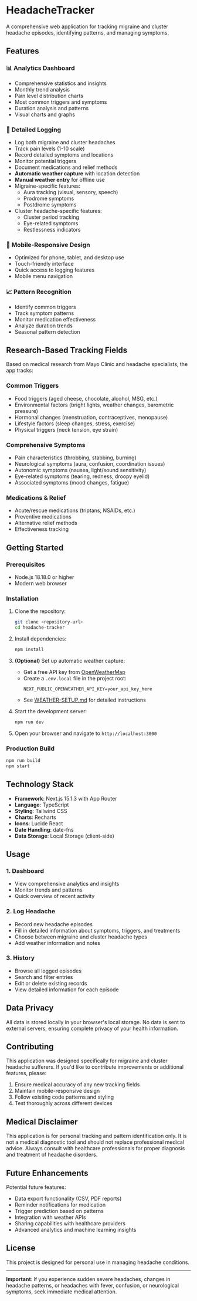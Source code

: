 # HeadacheTracker

A comprehensive web application for tracking migraine and cluster headache episodes, identifying patterns, and managing symptoms.

## Features

### 📊 **Analytics Dashboard**
- Comprehensive statistics and insights
- Monthly trend analysis
- Pain level distribution charts
- Most common triggers and symptoms
- Duration analysis and patterns
- Visual charts and graphs

### 📝 **Detailed Logging**
- Log both migraine and cluster headaches
- Track pain levels (1-10 scale)
- Record detailed symptoms and locations
- Monitor potential triggers
- Document medications and relief methods
- **Automatic weather capture** with location detection
- **Manual weather entry** for offline use
- Migraine-specific features:
  - Aura tracking (visual, sensory, speech)
  - Prodrome symptoms
  - Postdrome symptoms
- Cluster headache-specific features:
  - Cluster period tracking
  - Eye-related symptoms
  - Restlessness indicators

### 📱 **Mobile-Responsive Design**
- Optimized for phone, tablet, and desktop use
- Touch-friendly interface
- Quick access to logging features
- Mobile menu navigation

### 📈 **Pattern Recognition**
- Identify common triggers
- Track symptom patterns
- Monitor medication effectiveness
- Analyze duration trends
- Seasonal pattern detection

## Research-Based Tracking Fields

Based on medical research from Mayo Clinic and headache specialists, the app tracks:

### **Common Triggers**
- Food triggers (aged cheese, chocolate, alcohol, MSG, etc.)
- Environmental factors (bright lights, weather changes, barometric pressure)
- Hormonal changes (menstruation, contraceptives, menopause)
- Lifestyle factors (sleep changes, stress, exercise)
- Physical triggers (neck tension, eye strain)

### **Comprehensive Symptoms**
- Pain characteristics (throbbing, stabbing, burning)
- Neurological symptoms (aura, confusion, coordination issues)
- Autonomic symptoms (nausea, light/sound sensitivity)
- Eye-related symptoms (tearing, redness, droopy eyelid)
- Associated symptoms (mood changes, fatigue)

### **Medications & Relief**
- Acute/rescue medications (triptans, NSAIDs, etc.)
- Preventive medications
- Alternative relief methods
- Effectiveness tracking

## Getting Started

### Prerequisites
- Node.js 18.18.0 or higher
- Modern web browser

### Installation

1. Clone the repository:
   ```bash
   git clone <repository-url>
   cd headache-tracker
   ```

2. Install dependencies:
   ```bash
   npm install
   ```

3. **(Optional)** Set up automatic weather capture:
   - Get a free API key from [OpenWeatherMap](https://openweathermap.org/api)
   - Create a `.env.local` file in the project root:
     ```
     NEXT_PUBLIC_OPENWEATHER_API_KEY=your_api_key_here
     ```
   - See [WEATHER-SETUP.md](WEATHER-SETUP.md) for detailed instructions

4. Start the development server:
   ```bash
   npm run dev
   ```

4. Open your browser and navigate to `http://localhost:3000`

### Production Build

```bash
npm run build
npm start
```

## Technology Stack

- **Framework**: Next.js 15.1.3 with App Router
- **Language**: TypeScript
- **Styling**: Tailwind CSS
- **Charts**: Recharts
- **Icons**: Lucide React
- **Date Handling**: date-fns
- **Data Storage**: Local Storage (client-side)

## Usage

### 1. Dashboard
- View comprehensive analytics and insights
- Monitor trends and patterns
- Quick overview of recent activity

### 2. Log Headache
- Record new headache episodes
- Fill in detailed information about symptoms, triggers, and treatments
- Choose between migraine and cluster headache types
- Add weather information and notes

### 3. History
- Browse all logged episodes
- Search and filter entries
- Edit or delete existing records
- View detailed information for each episode

## Data Privacy

All data is stored locally in your browser's local storage. No data is sent to external servers, ensuring complete privacy of your health information.

## Contributing

This application was designed specifically for migraine and cluster headache sufferers. If you'd like to contribute improvements or additional features, please:

1. Ensure medical accuracy of any new tracking fields
2. Maintain mobile-responsive design
3. Follow existing code patterns and styling
4. Test thoroughly across different devices

## Medical Disclaimer

This application is for personal tracking and pattern identification only. It is not a medical diagnostic tool and should not replace professional medical advice. Always consult with healthcare professionals for proper diagnosis and treatment of headache disorders.

## Future Enhancements

Potential future features:
- Data export functionality (CSV, PDF reports)
- Reminder notifications for medication
- Trigger prediction based on patterns
- Integration with weather APIs
- Sharing capabilities with healthcare providers
- Advanced analytics and machine learning insights

## License

This project is designed for personal use in managing headache conditions.

---

**Important**: If you experience sudden severe headaches, changes in headache patterns, or headaches with fever, confusion, or neurological symptoms, seek immediate medical attention.
